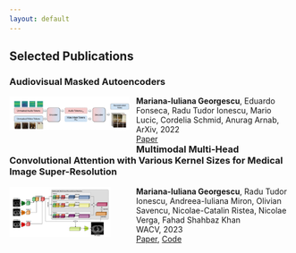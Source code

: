 ```yaml
---
layout: default
---
```


<!-- Text can be **bold**, _italic_, or ~~strikethrough~~. -->

##  Selected Publications 


<p>
    <h3> Audiovisual Masked Autoencoders</h3>
    
<div style="width: 45%; float:left">
<img  style="width: 95%" src="https://raw.githubusercontent.com/lilygeorgescu/lilygeorgescu.github.io/master/imgs/audiovisual_pipeline_2.PNG">
<br>
<br>
<br>
</div> 
<div style="width: 55%; float:right">
<b>Mariana-Iuliana Georgescu</b>, Eduardo Fonseca, Radu Tudor Ionescu, Mario Lucic, Cordelia Schmid, Anurag Arnab,
<br>
ArXiv, 2022
<br>
<a href="https://arxiv.org/pdf/2212.05922.pdf">Paper</a>
<br>
</div>
  </p>



<p style="float:left">
<h3> Multimodal Multi-Head Convolutional Attention with Various Kernel Sizes for Medical Image Super-Resolution</h3>
    
<div style="width: 45%; float:left">
<img  style="width: 80%"  src="https://raw.githubusercontent.com/lilygeorgescu/lilygeorgescu.github.io/master/imgs/mhca_pipeline.PNG">
</div> 
<div style="width: 55%; float:right">
<b>Mariana-Iuliana Georgescu</b>, Radu Tudor Ionescu, Andreea-Iuliana Miron, Olivian Savencu, Nicolae-Catalin Ristea, Nicolae Verga, Fahad Shahbaz Khan
<br>
WACV, 2023
<br>
<a href="https://arxiv.org/pdf/2204.04218.pdf">Paper</a>,
<a href="https://github.com/lilygeorgescu/MHCA">Code</a>
</div>
 </p>

 
<!-- [Link to another page](./another-page.html).

There should be whitespace between paragraphs.

There should be whitespace between paragraphs. We recommend including a README, or a file with information about your project.

# Header 1

This is a normal paragraph following a header. GitHub is a code hosting platform for version control and collaboration. It lets you and others work together on projects from anywhere.

## Header 2

> This is a blockquote following a header.
>
> When something is important enough, you do it even if the odds are not in your favor.

### Header 3

```js
// Javascript code with syntax highlighting.
var fun = function lang(l) {
  dateformat.i18n = require('./lang/' + l)
  return true;
}
```

```ruby
# Ruby code with syntax highlighting
GitHubPages::Dependencies.gems.each do |gem, version|
  s.add_dependency(gem, "= #{version}")
end
```

#### Header 4

*   This is an unordered list following a header.
*   This is an unordered list following a header.
*   This is an unordered list following a header.

##### Header 5

1.  This is an ordered list following a header.
2.  This is an ordered list following a header.
3.  This is an ordered list following a header.

###### Header 6

| head1        | head two          | three |
|:-------------|:------------------|:------|
| ok           | good swedish fish | nice  |
| out of stock | good and plenty   | nice  |
| ok           | good `oreos`      | hmm   |
| ok           | good `zoute` drop | yumm  |

### There's a horizontal rule below this.

* * *

### Here is an unordered list:

*   Item foo
*   Item bar
*   Item baz
*   Item zip

### And an ordered list:

1.  Item one
1.  Item two
1.  Item three
1.  Item four

### And a nested list:

- level 1 item
  - level 2 item
  - level 2 item
    - level 3 item
    - level 3 item
- level 1 item
  - level 2 item
  - level 2 item
  - level 2 item
- level 1 item
  - level 2 item
  - level 2 item
- level 1 item

### Small image

![Octocat](https://github.githubassets.com/images/icons/emoji/octocat.png)

### Large image

![Branching](https://guides.github.com/activities/hello-world/branching.png)


### Definition lists can be used with HTML syntax.

<dl>
<dt>Name</dt>
<dd>Godzilla</dd>
<dt>Born</dt>
<dd>1952</dd>
<dt>Birthplace</dt>
<dd>Japan</dd>
<dt>Color</dt>
<dd>Green</dd>
</dl>

```
Long, single-line code blocks should not wrap. They should horizontally scroll if they are too long. This line should be long enough to demonstrate this.
```

```
The final element.
``` -->
